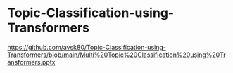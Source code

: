 # Topic-Classification-using-Transformers

https://github.com/avsk80/Topic-Classification-using-Transformers/blob/main/Multi%20Topic%20Classification%20using%20Transformers.pptx
